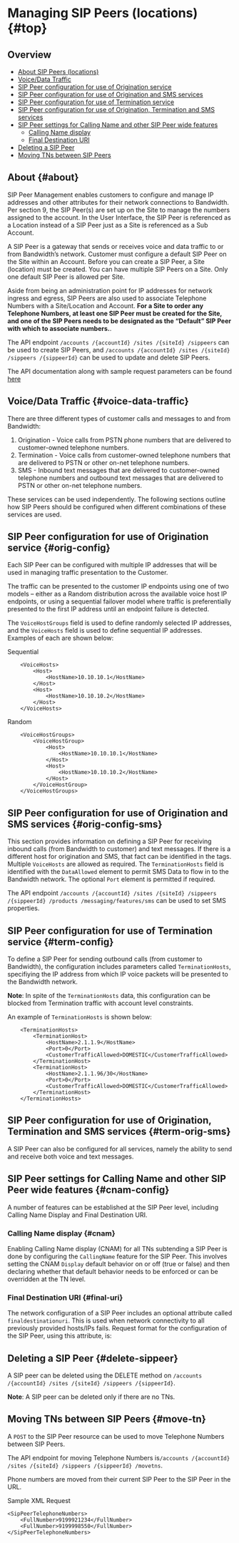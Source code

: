 # Managing SIP Peers (locations) {#top}

## Overview

* [About SIP Peers (locations)](#about)
* [Voice/Data Traffic](#voice-data-traffic)
* [SIP Peer configuration for use of Origination service](#orig-config)
* [SIP Peer configuration for use of Origination and SMS services](#orig-config-sms)
* [SIP Peer configuration for use of Termination service](#term-config)
* [SIP Peer configuration for use of Origination, Termination and SMS services](#term-orig-sms)
* [SIP Peer settings for Calling Name and other SIP Peer wide features](#cnam-config)
  * [Calling Name display](#cnam)
  * [Final Destination URI](#final-uri)
* [Deleting a SIP Peer](#delete-sippeer)
* [Moving TNs between SIP Peers](#move-tn)

## About {#about}

SIP Peer Management enables customers to configure and manage IP addresses and other attributes for their network connections to Bandwidth. Per section 9, the SIP Peer(s) are set up on the Site to manage the numbers assigned to the account.  In the User Interface, the SIP Peer is referenced as a Location instead of a SIP Peer just as a Site is referenced as a Sub Account.

A SIP Peer is a gateway that sends or receives voice and data traffic to or from Bandwidth’s network. Customer must configure a default SIP Peer on the Site within an Account. Before you can create a SIP Peer, a Site (location) must be created. You can have multiple SIP Peers on a Site. Only one default SIP Peer is allowed per Site.

Aside from being an administration point for IP addresses for network ingress and egress, SIP Peers are also used to associate Telephone Numbers with a Site/Location and Account.  **For a Site to order any Telephone Numbers, at least one SIP Peer must be created for the Site, and one of the SIP Peers needs to be designated as the “Default” SIP Peer with which to associate numbers.**.

The API endpoint `/accounts /{accountId} /sites /{siteId} /sippeers` can be used to create SIP Peers, and `/accounts /{accountId} /sites /{siteId} /sippeers /{sippeerId}` can be used to update and delete SIP Peers.

The API documentation along with sample request parameters can be found [here](../apiReference.md)

## Voice/Data Traffic {#voice-data-traffic}

There are three different types of customer calls and messages to and from Bandwidth:

1. Origination - Voice calls from PSTN phone numbers that are delivered to customer-owned telephone numbers.
2. Termination - Voice calls from customer-owned telephone numbers that are delivered to PSTN or other on-net telephone numbers.
3. SMS - Inbound text messages that are delivered to customer-owned telephone numbers and outbound text messages that are delivered to PSTN or other on-net telephone numbers.

These services can be used independently.  The following sections outline how SIP Peers should be configured when different combinations of these services are used.

## SIP Peer configuration for use of Origination service {#orig-config}

Each SIP Peer can be configured with multiple IP addresses that will be used in managing traffic presentation to the Customer.

The traffic can be presented to the customer IP endpoints using one of two models – either as a Random distribution across the available voice host IP endpoints, or using a sequential failover model where traffic is preferentially presented to the first IP address until an endpoint failure is detected.

The `VoiceHostGroups` field is used to define randomly selected IP addresses, and the `VoiceHosts` field is used to define sequential IP addresses. Examples of each are shown below:

Sequential
```
    <VoiceHosts>
        <Host>
            <HostName>10.10.10.1</HostName>
        </Host>
        <Host>
            <HostName>10.10.10.2</HostName>
        </Host>
    </VoiceHosts>
```

Random
```
    <VoiceHostGroups>
        <VoiceHostGroup>
            <Host>
                <HostName>10.10.10.1</HostName>
            </Host>
            <Host>
                <HostName>10.10.10.2</HostName>
            </Host>
        </VoiceHostGroup>
    </VoiceHostGroups>
```

## SIP Peer configuration for use of Origination and SMS services {#orig-config-sms}

This section provides information on defining a SIP Peer for receiving inbound calls (from Bandwidth to customer) and text messages. If there is a different host for origination and SMS, that fact can be identified in the tags. Multiple `VoiceHosts` are allowed as required. The `TerminationHosts` field is identified with the `DataAllowed` element to permit SMS Data to flow in to the Bandwidth network. The optional `Port` element is permitted if required.

The API endpoint `/accounts /{accountId} /sites /{siteId} /sippeers /{sippeerId} /products /messaging/features/sms` can be used to set SMS properties.

## SIP Peer configuration for use of Termination service {#term-config}

To define a SIP Peer for sending outbound calls (from customer to Bandwidth), the configuration includes parameters called `TerminationHosts`, specifiying the IP address from which IP voice packets will be presented to the Bandwidth network.

**Note**: In spite of the `TerminationHosts` data, this configuration can be blocked from Termination traffic with account level constraints.

An example of `TerminationHosts` is shown below:

```
    <TerminationHosts>
        <TerminationHost>
            <HostName>2.1.1.9</HostName>
            <Port>0</Port>
            <CustomerTrafficAllowed>DOMESTIC</CustomerTrafficAllowed>
        </TerminationHost>
        <TerminationHost>
            <HostName>2.1.1.96/30</HostName>
            <Port>0</Port>
            <CustomerTrafficAllowed>DOMESTIC</CustomerTrafficAllowed>
        </TerminationHost>
    </TerminationHosts>
```

## SIP Peer configuration for use of Origination, Termination and SMS services {#term-orig-sms}

A SIP Peer can also be configured for all services, namely the ability to send and receive both voice and text messages.

## SIP Peer settings for Calling Name and other SIP Peer wide features {#cnam-config}

A number of features can be established at the SIP Peer level, including Calling Name Display and Final Destination URI.

### Calling Name display {#cnam}

Enabling Calling Name display (CNAM) for all TNs subtending a SIP Peer is done by configuring the `CallingName` feature for the SIP Peer.   This involves setting the CNAM `Display` default behavior on or off (true or false) and then declaring whether that default behavior needs to be enforced or can be overridden at the TN level.

### Final Destination URI {#final-uri}

The network configuration of a SIP Peer includes an optional attribute called `finaldestinationuri`. This is used when network connectivity to all previously provided hosts/IPs fails. Request format for the configuration of the SIP Peer, using this attribute, is:

## Deleting a SIP Peer {#delete-sippeer}

A SIP peer can be deleted using the DELETE method on `/accounts /{accountId} /sites /{siteId} /sippeers /{sippeerId}`.

**Note**:  A SIP peer can be deleted only if there are no TNs.

## Moving TNs between SIP Peers {#move-tn}

A <code class="post">POST</code> to the SIP Peer resource can be used to move Telephone Numbers between SIP Peers.

The API endpoint for moving Telephone Numbers is`/accounts /{accountId} /sites /{siteId} /sippeers /{sippeerId} /movetns`.

Phone numbers are moved from their current SIP Peer to the SIP Peer in the URL.

Sample XML Request
```
<SipPeerTelephoneNumbers>
    <FullNumber>9199921234</FullNumber>
    <FullNumber>9199998550</FullNumber>
</SipPeerTelephoneNumbers>
```
<br>
<br>
